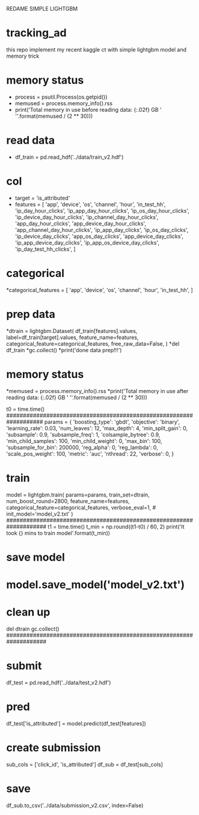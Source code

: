 REDAME SIMPLE LIGHTGBM
# tracking_ad
this repo implement my recent kaggle ct with simple lightgbm model and memory trick 

# memory status
* process = psutil.Process(os.getpid())
* memused = process.memory_info().rss
* print('Total memory in use before reading data: {:.02f} GB '
      ''.format(memused / (2 ** 30)))

# read data
* df_train = pd.read_hdf('../data/train_v2.hdf')
# col
* target = 'is_attributed'
* features = [
    'app',
    'device',
    'os',
    'channel',
    'hour',
    'in_test_hh',
    'ip_day_hour_clicks',
    'ip_app_day_hour_clicks',
    'ip_os_day_hour_clicks',
    'ip_device_day_hour_clicks',
    'ip_channel_day_hour_clicks',
    'app_day_hour_clicks',
    'app_device_day_hour_clicks',
    'app_channel_day_hour_clicks',
    'ip_app_day_clicks',
    'ip_os_day_clicks',
    'ip_device_day_clicks',
    'app_os_day_clicks',
    'app_device_day_clicks',
    'ip_app_device_day_clicks',
    'ip_app_os_device_day_clicks',
    'ip_day_test_hh_clicks',
]
# categorical
*categorical_features = [
    'app',
    'device',
    'os',
    'channel',
    'hour',
    'in_test_hh',
]
# prep data
*dtrain = lightgbm.Dataset(
    df_train[features].values,
    label=df_train[target].values,
    feature_name=features,
    categorical_feature=categorical_features,
    free_raw_data=False,
)
*del df_train
*gc.collect()
*print('done data prep!!!')
# memory status
*memused = process.memory_info().rss
*print('Total memory in use after reading data: {:.02f} GB '
      ''.format(memused / (2 ** 30)))

t0 = time.time()
###################################################################
params = {
    'boosting_type': 'gbdt',
    'objective': 'binary',
    'learning_rate': 0.03,
    'num_leaves': 12,
    'max_depth': 4,
    'min_split_gain': 0,
    'subsample': 0.9,
    'subsample_freq': 1,
    'colsample_bytree': 0.9,
    'min_child_samples': 100,
    'min_child_weight': 0,
    'max_bin': 100,
    'subsample_for_bin': 200000,
    'reg_alpha': 0,
    'reg_lambda': 0,
    'scale_pos_weight': 100,
    'metric': 'auc',
    'nthread': 22,
    'verbose': 0,
}
# train
model = lightgbm.train(
    params=params,
    train_set=dtrain,
    num_boost_round=2800,
    feature_name=features,
    categorical_feature=categorical_features,
    verbose_eval=1,
    # init_model='model_v2.txt'
)
####################################################################
t1 = time.time()
t_min = np.round((t1-t0) / 60, 2)
print('It took {} mins to train model'.format(t_min))
# save model
# model.save_model('model_v2.txt')
# clean up
del dtrain
gc.collect()
####################################################################
# submit
df_test = pd.read_hdf('../data/test_v2.hdf')
# pred
df_test['is_attributed'] = model.predict(df_test[features])
# create submission
sub_cols = ['click_id', 'is_attributed']
df_sub = df_test[sub_cols]
# save
df_sub.to_csv('../data/submission_v2.csv', index=False)
